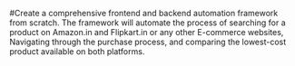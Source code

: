 #Create a comprehensive frontend and backend automation framework from
scratch. The framework will automate the process of searching for a product on
Amazon.in and Flipkart.in or any other E-commerce websites, Navigating through the
purchase process, and comparing the lowest-cost product available on both platforms.
